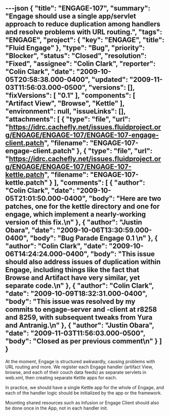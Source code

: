 ---json
{
  "title": "ENGAGE-107",
  "summary": "Engage should use a single app/servlet approach to reduce duplication among handlers and resolve problems with URL routing.",
  "tags": "ENGAGE",
  "project": {
    "key": "ENGAGE",
    "title": "Fluid Engage"
  },
  "type": "Bug",
  "priority": "Blocker",
  "status": "Closed",
  "resolution": "Fixed",
  "assignee": "Colin Clark",
  "reporter": "Colin Clark",
  "date": "2009-10-05T20:58:38.000-0400",
  "updated": "2009-11-03T11:56:03.000-0500",
  "versions": [],
  "fixVersions": [
    "0.1"
  ],
  "components": [
    "Artifact View",
    "Browse",
    "Kettle"
  ],
  "environment": null,
  "issueLinks": [],
  "attachments": [
    {
      "type": "file",
      "url": "https://idrc.cachefly.net/issues.fluidproject.org/ENGAGE/ENGAGE-107/ENGAGE-107-engage-client.patch",
      "filename": "ENGAGE-107-engage-client.patch"
    },
    {
      "type": "file",
      "url": "https://idrc.cachefly.net/issues.fluidproject.org/ENGAGE/ENGAGE-107/ENGAGE-107-kettle.patch",
      "filename": "ENGAGE-107-kettle.patch"
    }
  ],
  "comments": [
    {
      "author": "Colin Clark",
      "date": "2009-10-05T21:01:50.000-0400",
      "body": "Here are two patches, one for the kettle directory and one for engage, which implement a nearly-working version of this fix.\n"
    },
    {
      "author": "Justin Obara",
      "date": "2009-10-06T13:30:59.000-0400",
      "body": "Bug Parade Engage 0.1&#x20;\n"
    },
    {
      "author": "Colin Clark",
      "date": "2009-10-06T14:24:24.000-0400",
      "body": "This issue should also address issues of duplication within Engage, including things like the fact that Browse and Artifact have very similar, yet separate code.\n"
    },
    {
      "author": "Colin Clark",
      "date": "2009-10-09T18:32:31.000-0400",
      "body": "This issue was resolved by my commits to engage-server and -client at r8258 and 8259, with subsequent tweaks from Yura and Antranig.\n"
    },
    {
      "author": "Justin Obara",
      "date": "2009-11-03T11:56:03.000-0500",
      "body": "Closed as per previous comment\n"
    }
  ]
}
---
At the moment, Engage is structured awkwardly, causing problems with URL routing and more. We register each Engage handler (artifact View, browse, and each of their couch data feeds) as separate servlets in web.xml, then creating separate Kettle apps for each.

In practice, we should have a single Kettle app for the whole of Engage, and each of the handler logic should be initialized by the app or the framework.

Mounting shared resources such as Infusion or Engage Client should also be done once in the App, not in each handler init.

        
